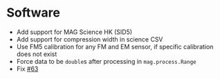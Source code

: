 # Software

- Add support for MAG Science HK (SID5)
- Add support for compression width in science CSV
- Use FM5 calibration for any FM and EM sensor, if specific calibration does not exist
- Force data to be `double`s after processing in `mag.process.Range`
- Fix [#63](https://github.com/ImperialCollegeLondon/MAG-Data-Visualization-Toolbox/issues/63)
